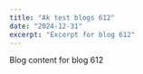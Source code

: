 ```yaml
---
title: "Ak test blogs 612"
date: "2024-12-31"
excerpt: "Excerpt for blog 612"
---
```


Blog content for blog 612
